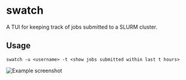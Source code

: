 # swatch

A TUI for keeping track of jobs submitted to a SLURM cluster.  


## Usage

```
swatch -u <username> -t <show jobs submitted within last t hours>
```

![Example screenshot](https://github.com/jharrymoore/swatch/blob/master/image-1.png)
